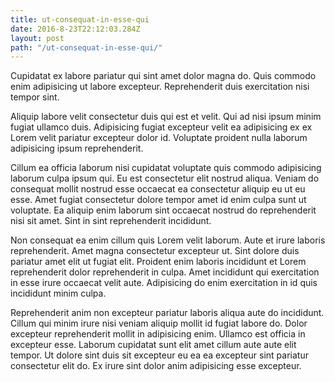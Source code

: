 ```yaml
---
title: ut-consequat-in-esse-qui
date: 2016-8-23T22:12:03.284Z
layout: post
path: "/ut-consequat-in-esse-qui/"
---
```


Cupidatat ex labore pariatur qui sint amet dolor magna do. Quis commodo enim adipisicing ut labore excepteur. Reprehenderit duis exercitation nisi tempor sint.

Aliquip labore velit consectetur duis qui est et velit. Qui ad nisi ipsum minim fugiat ullamco duis. Adipisicing fugiat excepteur velit ea adipisicing ex ex Lorem velit pariatur excepteur dolor id. Voluptate proident nulla laborum adipisicing ipsum reprehenderit.

Cillum ea officia laborum nisi cupidatat voluptate quis commodo adipisicing laborum culpa ipsum qui. Eu est consectetur elit nostrud aliqua. Veniam do consequat mollit nostrud esse occaecat ea consectetur aliquip eu ut eu esse. Amet fugiat consectetur dolore tempor amet id enim culpa sunt ut voluptate. Ea aliquip enim laborum sint occaecat nostrud do reprehenderit nisi sit amet. Sint in sint reprehenderit incididunt.

Non consequat ea enim cillum quis Lorem velit laborum. Aute et irure laboris reprehenderit. Amet magna consectetur excepteur ut. Sint dolore duis pariatur amet elit ut fugiat elit. Proident enim laboris incididunt et Lorem reprehenderit dolor reprehenderit in culpa. Amet incididunt qui exercitation in esse irure occaecat velit aute. Adipisicing do enim exercitation in id quis incididunt minim culpa.

Reprehenderit anim non excepteur pariatur laboris aliqua aute do incididunt. Cillum qui minim irure nisi veniam aliquip mollit id fugiat labore do. Dolor excepteur reprehenderit mollit in adipisicing enim. Ullamco est officia in excepteur esse. Laborum cupidatat sunt elit amet cillum aute aute elit tempor. Ut dolore sint duis sit excepteur eu ea ea excepteur sint pariatur consectetur elit do. Ex irure sint dolor anim adipisicing esse excepteur.